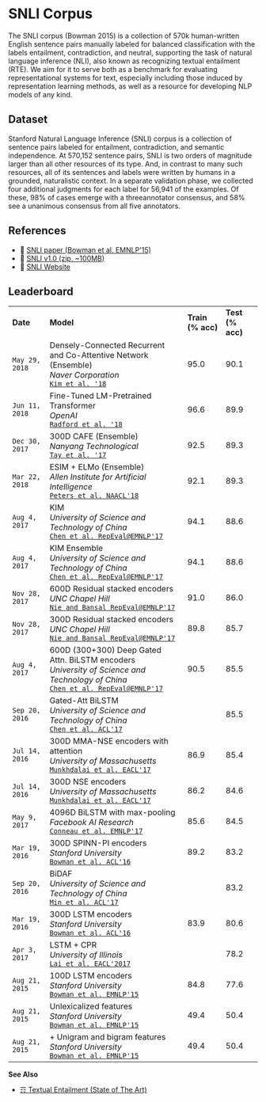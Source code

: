 # SNLI Corpus

The SNLI corpus (Bowman 2015) is a collection of 570k human-written English sentence pairs manually labeled for balanced classification with the labels entailment, contradiction, and neutral, supporting the task of natural language inference (NLI), also known as recognizing textual entailment (RTE). We aim for it to serve both as a benchmark for evaluating representational systems for text, especially including those induced by representation learning methods, as well as a resource for developing NLP models of any kind.


## Dataset

Stanford Natural Language Inference (SNLI) corpus is a collection of sentence pairs labeled for entailment, contradiction, and semantic independence. At 570,152 sentence pairs, SNLI is two orders of magnitude larger than all other resources of its type. And, in contrast to many such resources, all of its sentences and labels were written by humans in a grounded, naturalistic context. In a separate validation phase, we collected four additional judgments for each label for 56,941 of the examples. Of these, 98% of cases emerge with a threeannotator consensus, and 58% see a unanimous consensus from all five annotators.

## References

* :scroll: [SNLI paper (Bowman et al. EMNLP'15)](https://nlp.stanford.edu/pubs/snli_paper.pdf)
* :file_folder: [SNLI v1.0 (zip, ~100MB)](https://nlp.stanford.edu/projects/snli/snli_1.0.zip)
* :link: [SNLI Website](https://nlp.stanford.edu/projects/snli/)

## Leaderboard

<table>
<tr>
<td><b>Date</b></td>
<td><b>Model</b></td>
<td><b>Train (% acc)</b></td>
<td><b>Test (% acc)</b></td>
</tr>
<tr>
<td><code>May 29, 2018</code></td>
<td>Densely-Connected Recurrent and Co-Attentive Network (Ensemble)<br/>
<i>Naver Corporation</i><br/>
<code><a href=""http://arxiv.org/abs/1606.05250"">Kim et al. '18</a></code>
</td>
<td>95.0</td>
<td>90.1</td>
</tr>
<tr>
<td><code>Jun 11, 2018</code></td>
<td>Fine-Tuned LM-Pretrained Transformer<br/>
<i>OpenAI</i><br/>
<code><a href=""https://s3-us-west-2.amazonaws.com/openai-assets/research-covers/language-unsupervised/language_understanding_paper.pdf"">Radford et al. '18</a></code>
</td>
<td>96.6</td>
<td>89.9</td>
</tr>
<tr>
<td><code>Dec 30, 2017</code></td>
<td>300D CAFE (Ensemble)<br/>
<i>Nanyang Technological</i><br/>
<code><a href=""https://arxiv.org/pdf/1801.00102.pdf"">Tay et al. '17</a></code>
</td>
<td>92.5</td>
<td>89.3</td>
</tr>
<tr>
<td><code>Mar 22, 2018</code></td>
<td>ESIM + ELMo (Ensemble)<br/>
<i>Allen Institute for Artificial Intelligence</i><br/>
<code><a href=""https://arxiv.org/pdf/1801.00102.pdf"">Peters et al. NAACL'18</a></code>
</td>
<td>92.1</td>
<td>89.3</td>
</tr>
<tr>
<td><code>Aug 4, 2017</code></td>
<td>KIM<br/>
<i>University of Science and Technology of China</i><br/>
<code><a href=""https://pdfs.semanticscholar.org/ceb7/dddbd0c51f511c4ba97d328b48fd10d2a7fc.pdf?_ga=2.221332632.1229478610.1512832600-1361082864.1510655493"">Chen et al. RepEval@EMNLP'17</a></code>
</td>
<td>94.1</td>
<td>88.6</td>
</tr>
<tr>
<td><code>Aug 4, 2017</code></td>
<td>KIM Ensemble<br/>
<i>University of Science and Technology of China</i><br/>
<code><a href=""https://pdfs.semanticscholar.org/ceb7/dddbd0c51f511c4ba97d328b48fd10d2a7fc.pdf?_ga=2.221332632.1229478610.1512832600-1361082864.1510655493"">Chen et al. RepEval@EMNLP'17</a></code>
</td>
<td>94.1</td>
<td>88.6</td>
</tr>
<tr>
<td><code>Nov 28, 2017</code></td>
<td>600D Residual stacked encoders<br/>
<i>UNC Chapel Hill</i><br/>
<code><a href=""https://arxiv.org/pdf/1708.02312.pdf"">Nie and Bansal RepEval@EMNLP'17</a></code>
</td>
<td>91.0</td>
<td>86.0</td>
</tr>
<tr>
<td><code>Nov 28, 2017</code></td>
<td>300D Residual stacked encoders<br/>
<i>UNC Chapel Hill</i><br/>
<code><a href=""https://arxiv.org/pdf/1708.02312.pdf"">Nie and Bansal RepEval@EMNLP'17</a></code>
</td>
<td>89.8</td>
<td>85.7</td>
</tr>
<tr>
<td><code>Aug 4, 2017</code></td>
<td>600D (300+300) Deep Gated Attn. BiLSTM encoders<br/>
<i>University of Science and Technology of China</i><br/>
<code><a href=""https://pdfs.semanticscholar.org/ceb7/dddbd0c51f511c4ba97d328b48fd10d2a7fc.pdf?_ga=2.221332632.1229478610.1512832600-1361082864.1510655493"">Chen et al. RepEval@EMNLP'17</a></code>
</td>
<td>90.5</td>
<td>85.5</td>
</tr>
<tr>
<td><code>Sep 20, 2016</code></td>
<td>Gated-Att BiLSTM<br/>
<i>University of Science and Technology of China</i><br/>
<code><a href=""https://pdfs.semanticscholar.org/9b84/3ea293e72d83c14a7a6ee8165037a9cc484a.pdf?_ga=2.234423454.1229478610.1512832600-1361082864.1510655493"">Chen et al. ACL'17</a></code>
</td>
<td></td>
<td>85.5</td>
</tr>
<tr>
<td><code>Jul 14,  2016</code></td>
<td>300D MMA-NSE encoders with attention<br/>
<i>University of Massachusetts</i><br/>
<code><a href=""https://arxiv.org/abs/1607.04315"">Munkhdalai et al. EACL'17</a></code>
</td>
<td>86.9</td>
<td>85.4</td>
</tr>
<tr>
<td><code>Jul 14,  2016</code></td>
<td>300D NSE encoders<br/>
<i>University of Massachusetts</i><br/>
<code><a href=""https://arxiv.org/abs/1607.04315"">Munkhdalai et al. EACL'17</a></code>
</td>
<td>86.2</td>
<td>84.6</td>
</tr>
<tr>
<td><code>May 9, 2017</code></td>
<td>4096D BiLSTM with max-pooling<br/>
<i>Facebook AI Research</i><br/>
<code><a href=""https://arxiv.org/pdf/1705.02364.pdf"">Conneau et al. EMNLP'17</a></code>
</td>
<td>85.6</td>
<td>84.5</td>
</tr>
<tr>
<td><code>Mar 19, 2016</code></td>
<td>300D SPINN-PI encoders<br/>
<i>Stanford University</i><br/>
<code><a href=""https://arxiv.org/abs/1603.06021"">Bowman et al. ACL'16</a></code>
</td>
<td>89.2</td>
<td>83.2</td>
</tr>
<tr>
<td><code>Sep 20,  2016</code></td>
<td>BiDAF<br/>
<i>University of Science and Technology of China</i><br/>
<code><a href=""https://pdfs.semanticscholar.org/9b84/3ea293e72d83c14a7a6ee8165037a9cc484a.pdf?_ga=2.234423454.1229478610.1512832600-1361082864.1510655493"">Min et al. ACL'17</a></code>
</td>
<td></td>
<td>83.2</td>
</tr>
<tr>
<td><code>Mar 19, 2016</code></td>
<td>300D LSTM encoders<br/>
<i>Stanford University</i><br/>
<code><a href=""https://arxiv.org/abs/1603.06021"">Bowman et al. ACL'16</a></code>
</td>
<td>83.9</td>
<td>80.6</td>
</tr>
<tr>
<td><code>Apr 3, 2017 </code></td>
<td>LSTM + CPR <br/>
<i>University of Illinois</i><br/>
<code><a href=""https://pdfs.semanticscholar.org/1468/d174aa49ec091d92c4709c48f24d65927f93.pdf?_ga=2.134889969.1229478610.1512832600-1361082864.1510655493"">Lai et al. EACL'2017</a></code>
</td>
<td></td>
<td>78.2</td>
</tr>
<tr>
<td><code>Aug 21, 2015</code></td>
<td>100D LSTM encoders<br/>
<i>Stanford University</i><br/>
<code><a href=""https://arxiv.org/pdf/1508.05326.pdf"">Bowman et al. EMNLP'15</a></code>
</td>
<td>84.8</td>
<td>77.6</td>
</tr>
<tr>
<td><code>Aug 21, 2015</code></td>
<td>Unlexicalized features<br/>
<i>Stanford University</i><br/>
<code><a href=""https://arxiv.org/pdf/1508.05326.pdf"">Bowman et al. EMNLP'15</a></code>
</td>
<td>49.4</td>
<td>50.4</td>
</tr>
<tr>
<td><code>Aug 21, 2015</code></td>
<td>+ Unigram and bigram features<br/>
<i>Stanford University</i><br/>
<code><a href=""https://arxiv.org/pdf/1508.05326.pdf"">Bowman et al. EMNLP'15</a></code>
</td>
<td>49.4</td>
<td>50.4</td>
</tr>

</table>

**See Also**

* [☶ Textual Entailment (State of The Art)](https://github.com/magizbox/underthesea/wiki/English-NLP-SOTA#textual-entailment)